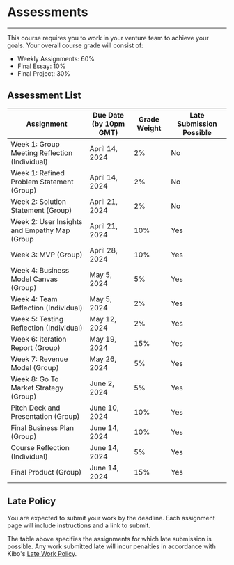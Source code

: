# Assessments

---

This course requires you to work in your venture team to achieve your goals. Your overall course grade will consist of:

- Weekly Assignments: 60%
- Final Essay: 10%
- Final Project: 30%


## Assessment List

| Assignment    | Due Date (by 10pm GMT)    | Grade Weight  | Late Submission Possible |
| --- | --- | ---  | --- |
| Week 1: Group Meeting Reflection (Individual)  | April 14, 2024 | 2% | No |
| Week 1: Refined Problem Statement (Group) | April 14, 2024 | 2% | No |
| Week 2: Solution Statement (Group)  | April 21, 2024 | 2% | No |
| Week 2: User Insights and Empathy Map (Group | April 21, 2024 | 10% | Yes |
| Week 3: MVP (Group) | April 28, 2024 | 10% | Yes |
| Week 4: Business Model Canvas (Group) | May 5, 2024 | 5% | Yes |
| Week 4: Team Reflection (Individual) | May 5, 2024 | 2% | Yes |
| Week 5: Testing Reflection (Individual) | May 12, 2024 | 2% | Yes |
| Week 6: Iteration Report (Group)  | May 19, 2024 | 15% | Yes |
| Week 7: Revenue Model (Group) | May 26, 2024 | 5% | Yes |
| Week 8: Go To Market Strategy (Group) | June 2, 2024 | 5% | Yes |
| Pitch Deck and Presentation (Group) | June 10, 2024 | 10% | Yes |
| Final Business Plan (Group) | June 14, 2024 | 10% | Yes |
| Course Reflection (Individual) | June 14, 2024 | 5% | Yes |
| Final Product (Group) | June 14, 2024 | 15% | Yes |


## Late Policy

You are expected to submit your work by the deadline. Each assignment page will include instructions and a link to submit. 

The table above specifies the assignments for which late submission is possible. Any work submitted late will incur penalties in accordance with Kibo's [Late Work Policy](https://docs.google.com/document/d/1zbax0XgKMoI58lOlTzJBzcZnUGodiqoOhvM4W9DFJ_M/preview#heading=h.c0d150s5aj8d). 
